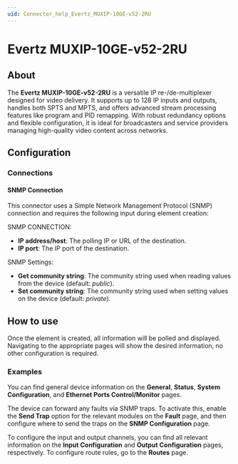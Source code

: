 ```yaml
---
uid: Connector_help_Evertz_MUXIP-10GE-v52-2RU
---
```


# Evertz MUXIP-10GE-v52-2RU

## About

The **Evertz MUXIP-10GE-v52-2RU** is a versatile IP re-/de-multiplexer designed for video delivery. It supports up to 128 IP inputs and outputs, handles both SPTS and MPTS, and offers advanced stream processing features like program and PID remapping. With robust redundancy options and flexible configuration, it is ideal for broadcasters and service providers managing high-quality video content across networks.

## Configuration

### Connections

#### SNMP Connection

This connector uses a Simple Network Management Protocol (SNMP) connection and requires the following input during element creation:

SNMP CONNECTION:

- **IP address/host**: The polling IP or URL of the destination.
- **IP port**: The IP port of the destination.

SNMP Settings:

- **Get community string**: The community string used when reading values from the device (default: *public*).
- **Set community string**: The community string used when setting values on the device (default: *private*).

## How to use

Once the element is created, all information will be polled and displayed. Navigating to the appropriate pages will show the desired information, no other configuration is required.

### Examples

You can find general device information on the **General**, **Status**, **System Configuration**, and **Ethernet Ports Control/Monitor** pages.

The device can forward any faults via SNMP traps. To activate this, enable the **Send Trap** option for the relevant modules on the **Fault** page, and then configure where to send the traps on the **SNMP Configuration** page.

To configure the input and output channels, you can find all relevant information on the **Input Configuration** and **Output Configuration** pages, respectively. To configure route rules, go to the **Routes** page.
